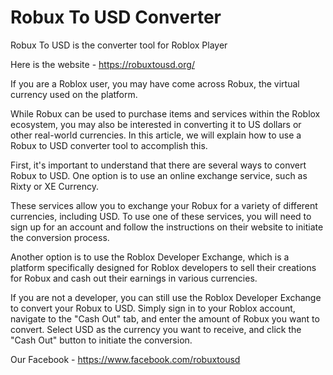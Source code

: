 # Robux To USD Converter
Robux To USD is the converter tool for Roblox Player

Here is the website - https://robuxtousd.org/

If you are a Roblox user, you may have come across Robux, the virtual currency used on the platform. 

While Robux can be used to purchase items and services within the Roblox ecosystem, you may also be interested in converting it to US dollars or other real-world currencies. In this article, we will explain how to use a Robux to USD converter tool to accomplish this.

First, it's important to understand that there are several ways to convert Robux to USD. One option is to use an online exchange service, such as Rixty or XE Currency. 

These services allow you to exchange your Robux for a variety of different currencies, including USD. To use one of these services, you will need to sign up for an account and follow the instructions on their website to initiate the conversion process.

Another option is to use the Roblox Developer Exchange, which is a platform specifically designed for Roblox developers to sell their creations for Robux and cash out their earnings in various currencies. 

If you are not a developer, you can still use the Roblox Developer Exchange to convert your Robux to USD. Simply sign in to your Roblox account, navigate to the "Cash Out" tab, and enter the amount of Robux you want to convert. Select USD as the currency you want to receive, and click the "Cash Out" button to initiate the conversion.

Our Facebook - https://www.facebook.com/robuxtousd
